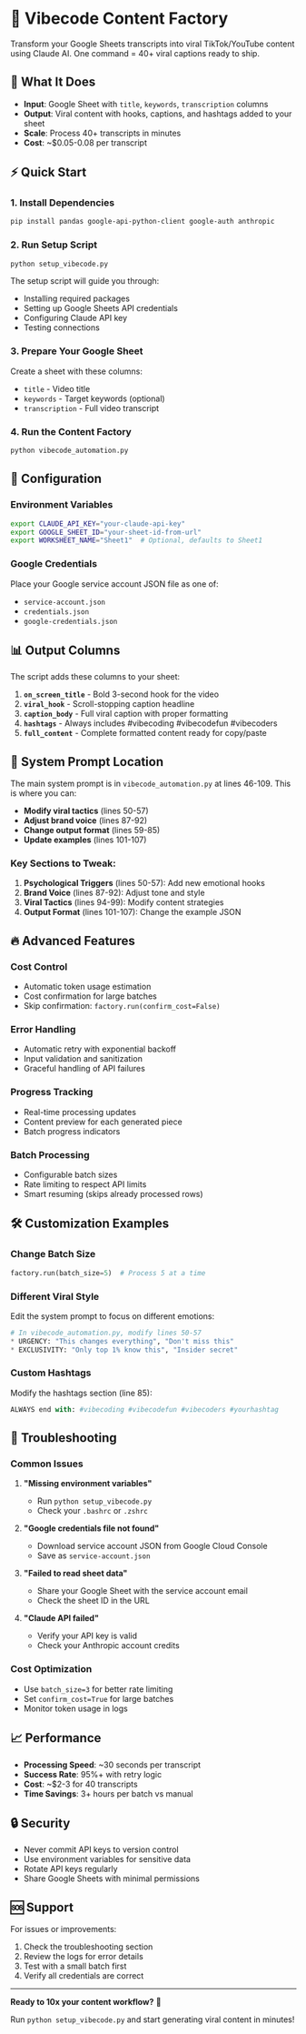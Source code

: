 # 🚀 Vibecode Content Factory

Transform your Google Sheets transcripts into viral TikTok/YouTube content using Claude AI. One command = 40+ viral captions ready to ship.

## 🎯 What It Does

- **Input**: Google Sheet with `title`, `keywords`, `transcription` columns
- **Output**: Viral content with hooks, captions, and hashtags added to your sheet
- **Scale**: Process 40+ transcripts in minutes
- **Cost**: ~$0.05-0.08 per transcript

## ⚡ Quick Start

### 1. Install Dependencies
```bash
pip install pandas google-api-python-client google-auth anthropic
```

### 2. Run Setup Script
```bash
python setup_vibecode.py
```

The setup script will guide you through:
- Installing required packages
- Setting up Google Sheets API credentials
- Configuring Claude API key
- Testing connections

### 3. Prepare Your Google Sheet

Create a sheet with these columns:
- `title` - Video title
- `keywords` - Target keywords (optional)
- `transcription` - Full video transcript

### 4. Run the Content Factory
```bash
python vibecode_automation.py
```

## 🔧 Configuration

### Environment Variables
```bash
export CLAUDE_API_KEY="your-claude-api-key"
export GOOGLE_SHEET_ID="your-sheet-id-from-url"
export WORKSHEET_NAME="Sheet1"  # Optional, defaults to Sheet1
```

### Google Credentials
Place your Google service account JSON file as one of:
- `service-account.json`
- `credentials.json`
- `google-credentials.json`

## 📊 Output Columns

The script adds these columns to your sheet:

1. **`on_screen_title`** - Bold 3-second hook for the video
2. **`viral_hook`** - Scroll-stopping caption headline
3. **`caption_body`** - Full viral caption with proper formatting
4. **`hashtags`** - Always includes #vibecoding #vibecodefun #vibecoders
5. **`full_content`** - Complete formatted content ready for copy/paste

## 🎨 System Prompt Location

The main system prompt is in `vibecode_automation.py` at lines 46-109. This is where you can:

- **Modify viral tactics** (lines 50-57)
- **Adjust brand voice** (lines 87-92)
- **Change output format** (lines 59-85)
- **Update examples** (lines 101-107)

### Key Sections to Tweak:

1. **Psychological Triggers** (lines 50-57): Add new emotional hooks
2. **Brand Voice** (lines 87-92): Adjust tone and style
3. **Viral Tactics** (lines 94-99): Modify content strategies
4. **Output Format** (lines 101-107): Change the example JSON

## 🔥 Advanced Features

### Cost Control
- Automatic token usage estimation
- Cost confirmation for large batches
- Skip confirmation: `factory.run(confirm_cost=False)`

### Error Handling
- Automatic retry with exponential backoff
- Input validation and sanitization
- Graceful handling of API failures

### Progress Tracking
- Real-time processing updates
- Content preview for each generated piece
- Batch progress indicators

### Batch Processing
- Configurable batch sizes
- Rate limiting to respect API limits
- Smart resuming (skips already processed rows)

## 🛠️ Customization Examples

### Change Batch Size
```python
factory.run(batch_size=5)  # Process 5 at a time
```

### Different Viral Style
Edit the system prompt to focus on different emotions:
```python
# In vibecode_automation.py, modify lines 50-57
* URGENCY: "This changes everything", "Don't miss this"
* EXCLUSIVITY: "Only top 1% know this", "Insider secret"
```

### Custom Hashtags
Modify the hashtags section (line 85):
```python
ALWAYS end with: #vibecoding #vibecodefun #vibecoders #yourhashtag
```

## 🚨 Troubleshooting

### Common Issues

1. **"Missing environment variables"**
   - Run `python setup_vibecode.py`
   - Check your `.bashrc` or `.zshrc`

2. **"Google credentials file not found"**
   - Download service account JSON from Google Cloud Console
   - Save as `service-account.json`

3. **"Failed to read sheet data"**
   - Share your Google Sheet with the service account email
   - Check the sheet ID in the URL

4. **"Claude API failed"**
   - Verify your API key is valid
   - Check your Anthropic account credits

### Cost Optimization

- Use `batch_size=3` for better rate limiting
- Set `confirm_cost=True` for large batches
- Monitor token usage in logs

## 📈 Performance

- **Processing Speed**: ~30 seconds per transcript
- **Success Rate**: 95%+ with retry logic
- **Cost**: ~$2-3 for 40 transcripts
- **Time Savings**: 3+ hours per batch vs manual

## 🔒 Security

- Never commit API keys to version control
- Use environment variables for sensitive data
- Rotate API keys regularly
- Share Google Sheets with minimal permissions

## 🆘 Support

For issues or improvements:
1. Check the troubleshooting section
2. Review the logs for error details
3. Test with a small batch first
4. Verify all credentials are correct

---

**Ready to 10x your content workflow?** 🎉

Run `python setup_vibecode.py` and start generating viral content in minutes!